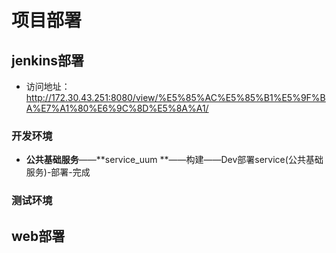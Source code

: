 # 项目部署

## jenkins部署

* 访问地址：http://172.30.43.251:8080/view/%E5%85%AC%E5%85%B1%E5%9F%BA%E7%A1%80%E6%9C%8D%E5%8A%A1/

### 开发环境



* **公共基础服务**——**service_uum **——构建——Dev部署service(公共基础服务)-部署-完成
    

### 测试环境



## web部署
